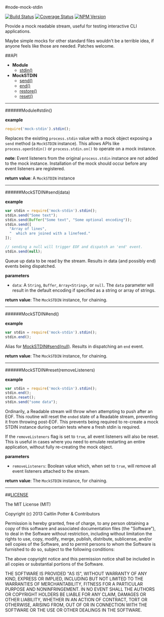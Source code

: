 #node-mock-stdin

[![Build Status](https://travis-ci.org/caitp/node-mock-stdin.svg?branch=master)](https://travis-ci.org/caitp/node-mock-stdin) [![Coverage Status](https://img.shields.io/coveralls/caitp/node-mock-stdin.svg)](https://coveralls.io/r/caitp/node-mock-stdin?branch=master) [![NPM Version](http://img.shields.io/npm/v/mock-stdin.svg)](https://www.npmjs.org/package/mock-stdin)

Provide a mock readable stream, useful for testing interactive CLI applications.

Maybe simple mocks for other standard files wouldn't be a terrible idea, if anyone
feels like those are needed. Patches welcome.

##API

- **Module**
  - [stdin()](#modulestdin)
- **MockSTDIN**
  - [send()](#mockstdinsenddata)
  - [end()](#mockstdinend)
  - [restore()](#mockstdinrestore)
  - [reset()](#mockstdinresetremovelisteners)

---

######Module#stdin()

**example**

```js
require('mock-stdin').stdin();
```

Replaces the existing `process.stdin` value with a mock object exposing a `send` method (a
`MockSTDIN` instance). This allows APIs like `process.openStdin()` or `process.stdin.on()`
to operate on a mock instance.

**note**: Event listeners from the original `process.stdin` instance are not added to the
mock instance. Installation of the mock should occur before any event listeners are
registered.

**return value**: A `MockSTDIN` instance

---

######MockSTDIN#send(data)

**example**

```js
var stdin = require('mock-stdin').stdin();
stdin.send("Some text");
stdin.send(Buffer("Some text", "Some optional encoding"));
stdin.send([
  "Array of lines",
  "  which are joined with a linefeed."
]);

// sending a null will trigger EOF and dispatch an 'end' event.
stdin.send(null);
```

Queue up data to be read by the stream. Results in data (and possibly end) events being 
dispatched.

**parameters**
  - `data`: A `String`, `Buffer`, `Array<String>`, or `null`. The `data` parameter will result in
    the default encoding if specified as a string or array of strings.

**return value**: The `MockSTDIN` instance, for chaining.

---

######MockSTDIN#end()

**example**

```js
var stdin = require('mock-stdin').stdin();
stdin.end();
```

Alias for [MockSTDIN#send(null)](#mockstdinsend). Results in dispatching an `end` event.

**return value**: The `MockSTDIN` instance, for chaining.

---

######MockSTDIN#reset(removeListeners)

**example**

```js
var stdin = require('mock-stdin').stdin();
stdin.end();
stdin.reset();
stdin.send("some data");
```

Ordinarily, a Readable stream will throw when attempting to push after an EOF. This routine will
reset the `ended` state of a Readable stream, preventing it from throwing post-EOF. This prevents
being required to re-create a mock STDIN instance during certain tests where a fresh stdin is
required.

If the `removeListeners` flag is set to `true`, all event listeners will also be reset. This is
useful in cases where you need to emulate restarting an entire application, without fully 
re-creating the mock object.

**parameters**
  - `removeListeners`: Boolean value which, when set to `true`, will remove all event listeners
  attached to the stream.

**return value**: The `MockSTDIN` instance, for chaining.

---

##[LICENSE](LICENSE)

The MIT License (MIT)

Copyright (c) 2013 Caitlin Potter & Contributors

Permission is hereby granted, free of charge, to any person obtaining a copy of this software and associated documentation files (the "Software"), to deal in the Software without restriction, including without limitation the rights to use, copy, modify, merge, publish, distribute, sublicense, and/or sell copies of the Software, and to permit persons to whom the Software is furnished to do so, subject to the following conditions:

The above copyright notice and this permission notice shall be included in all copies or substantial portions of the Software.

THE SOFTWARE IS PROVIDED "AS IS", WITHOUT WARRANTY OF ANY KIND, EXPRESS OR IMPLIED, INCLUDING BUT NOT LIMITED TO THE WARRANTIES OF MERCHANTABILITY, FITNESS FOR A PARTICULAR PURPOSE AND NONINFRINGEMENT. IN NO EVENT SHALL THE AUTHORS OR COPYRIGHT HOLDERS BE LIABLE FOR ANY CLAIM, DAMAGES OR OTHER LIABILITY, WHETHER IN AN ACTION OF CONTRACT, TORT OR OTHERWISE, ARISING FROM, OUT OF OR IN CONNECTION WITH THE SOFTWARE OR THE USE OR OTHER DEALINGS IN THE SOFTWARE.
